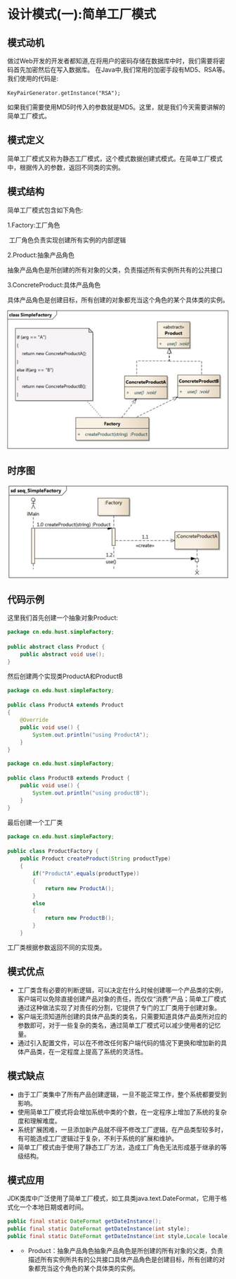 # 设计模式(一):简单工厂模式

## 模式动机

​	做过Web开发的开发者都知道,在将用户的密码存储在数据库中时，我们需要将密码首先加密然后在写入数据库。 在Java中,我们常用的加密手段有MD5、RSA等。我们使用的代码是:

`KeyPairGenerator.getInstance("RSA");`

如果我们需要使用MD5时传入的参数就是MD5。这里，就是我们今天需要讲解的简单工厂模式。

## 模式定义

​	简单工厂模式又称为静态工厂模式，这个模式数据创建式模式。在简单工厂模式中，根据传入的参数，返回不同类的实例。

## 模式结构

简单工厂模式包含如下角色:

1.Factory:工厂角色

​	工厂角色负责实现创建所有实例的内部逻辑

2.Product:抽象产品角色

​	抽象产品角色是所创建的所有对象的父类，负责描述所有实例所共有的公共接口

3.ConcreteProduct:具体产品角色

​	 具体产品角色是创建目标，所有创建的对象都充当这个角色的某个具体类的实例。

![image-20180714122930229](img/简单工厂模式类图.png)

## 时序图

![image-20180714123154954](img/简单工厂模式时序图.png)

## 代码示例

这里我们首先创建一个抽象对象Product:

```java
package cn.edu.hust.simpleFactory;

public abstract class Product {
    public abstract void use();
}

```

然后创建两个实现类ProductA和ProductB

```java
package cn.edu.hust.simpleFactory;

public class ProductA extends Product
{
    @Override
    public void use() {
        System.out.println("using ProductA");
    }
}

```

```java
package cn.edu.hust.simpleFactory;

public class ProductB extends Product {
    public void use() {
        System.out.println("using productB");
    }
}

```

 最后创建一个工厂类

```java
package cn.edu.hust.simpleFactory;

public class ProductFactory {
    public Product createProduct(String productType)
    {
        if("ProductA".equals(productType))
        {
            return new ProductA();
        }
        else
        {
            return new ProductB();
        }
    }
```

工厂类根据参数返回不同的实现类。

## 模式优点

- 工厂类含有必要的判断逻辑，可以决定在什么时候创建哪一个产品类的实例，客户端可以免除直接创建产品对象的责任，而仅仅“消费”产品；简单工厂模式通过这种做法实现了对责任的分割，它提供了专门的工厂类用于创建对象。
- 客户端无须知道所创建的具体产品类的类名，只需要知道具体产品类所对应的参数即可，对于一些复杂的类名，通过简单工厂模式可以减少使用者的记忆量。
- 通过引入配置文件，可以在不修改任何客户端代码的情况下更换和增加新的具体产品类，在一定程度上提高了系统的灵活性。

## 模式缺点

- 由于工厂类集中了所有产品创建逻辑，一旦不能正常工作，整个系统都要受到影响。
- 使用简单工厂模式将会增加系统中类的个数，在一定程序上增加了系统的复杂度和理解难度。
- 系统扩展困难，一旦添加新产品就不得不修改工厂逻辑，在产品类型较多时，有可能造成工厂逻辑过于复杂，不利于系统的扩展和维护。
- 简单工厂模式由于使用了静态工厂方法，造成工厂角色无法形成基于继承的等级结构。

## 模式应用

JDK类库中广泛使用了简单工厂模式，如工具类java.text.DateFormat，它用于格式化一个本地日期或者时间。

```java
public final static DateFormat getDateInstance();
public final static DateFormat getDateInstance(int style);
public final static DateFormat getDateInstance(int style,Locale locale);
```

- - Product：抽象产品角色抽象产品角色是所创建的所有对象的父类，负责描述所有实例所共有的公共接口具体产品角色是创建目标，所有创建的对象都充当这个角色的某个具体类的实例。
